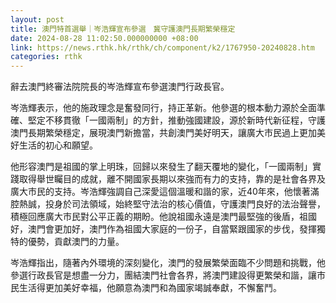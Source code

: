 ```yaml
---
layout: post
title: 澳門特首選舉｜岑浩輝宣布參選　冀守護澳門長期繁榮穩定
date: 2024-08-28 11:02:50.000000000 +08:00
link: https://news.rthk.hk/rthk/ch/component/k2/1767950-20240828.htm
categories: rthk
---
```


辭去澳門終審法院院長的岑浩輝宣布參選澳門行政長官。

岑浩輝表示，他的施政理念是奮發同行，持正革新。他參選的根本動力源於全面準確、堅定不移貫徹「一國兩制」的方針，推動強國建設，源於新時代新征程，守護澳門長期繁榮穩定，展現澳門新擔當，共創澳門美好明天，讓廣大市民過上更加美好生活的初心和願望。

他形容澳門是祖國的掌上明珠，回歸以來發生了翻天覆地的變化，「一國兩制」實踐取得舉世矚目的成就，離不開國家長期以來強而有力的支持，靠的是社會各界及廣大市民的支持。岑浩輝強調自己深愛這個溫暖和諧的家，近40年來，他懷著滿腔熱誠，投身於司法領域，始終堅守法治的核心價值，守護澳門良好的法治聲譽，積極回應廣大市民對公平正義的期盼。他說祖國永遠是澳門最堅強的後盾，祖國好，澳門會更加好，澳門作為祖國大家庭的一份子，自當緊跟國家的步伐，發揮獨特的優勢，貢獻澳門的力量。

岑浩輝指出，隨著內外環境的深刻變化，澳門的發展繁榮面臨不少問題和挑戰，他參選行政長官是想盡一分力，團結澳門社會各界，將澳門建設得更繁榮和諧，讓市民生活得更加美好幸福，他願意為澳門和為國家竭誠奉獻，不懈奮鬥。
